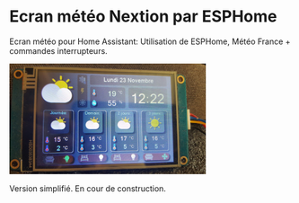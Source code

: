 # Ecran météo Nextion par ESPHome
Ecran météo pour Home Assistant: Utilisation de ESPHome, Météo France + commandes interrupteurs.

![](/20201123_122256.jpg)

Version simplifié. En cour de construction.
